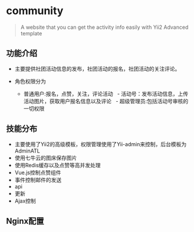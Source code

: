 # community

> A website that you can get the activity info easily with Yii2 Advanced template

## 功能介绍

- 主要提供社团活动信息的发布，社团活动的报名，社团活动的关注评论。

- 角色权限分为
  - 普通用户:报名，点赞，关注，评论活动
    - 活动号：发布活动信息，上传活动图片，获取用户报名信息以及评论
      - 超级管理员:包括活动号审核的一切权限
  
## 技能分布

- 主要使用了Yii2的高级模板，权限管理使用了Yii-admin来控制，后台模板为AdminATL
- 使用七牛云的图床保存图片
- 使用Redis缓存以及点赞等高并发处理
- Vue.js控制点赞组件
- 事件控制邮件的发送
- api
- 更新
- Ajax控制

## Nginx配置
